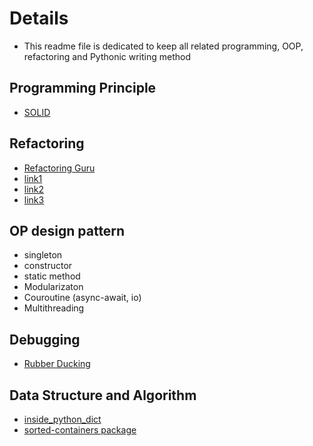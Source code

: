 # Details
- This readme file is dedicated to keep all related programming, OOP, refactoring and Pythonic writing method

## Programming Principle
- [SOLID](https://www.youtube.com/@ArjanCodes)

## Refactoring  
-  [Refactoring Guru](https://refactoring.guru/)
-  [link1](https://sourcery.ai/blog/explaining-refactorings-1/)
-  [link2](https://sourcery.ai/blog/explaining-refactorings-2/)
-  [link3](https://sourcery.ai/blog/explaining-refactorings-3/)

##  OP design pattern
- singleton
- constructor
- static method
- Modularizaton
- Couroutine (async-await, io)
- Multithreading 

## Debugging
- [Rubber Ducking](https://blog.zenhub.com/why-rubber-duck-debugging-is-the-best-way-to-debug-your-code/)

## Data Structure and Algorithm 
- [inside_python_dict](https://just-taking-a-ride.com/inside_python_dict/chapter1.html)
- [sorted-containers package](https://grantjenks.com/docs/sortedcontainers/)
